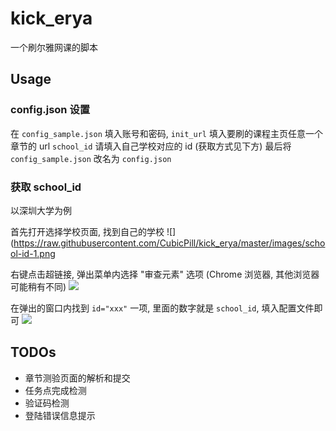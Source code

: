 # kick_erya
一个刷尔雅网课的脚本

## Usage

### config.json 设置
在 ```config_sample.json``` 填入账号和密码, ```init_url``` 填入要刷的课程主页任意一个章节的 url
```school_id``` 请填入自己学校对应的 id (获取方式见下方)
最后将 ```config_sample.json``` 改名为 ```config.json```

### 获取 school_id
以深圳大学为例

首先打开选择学校页面, 找到自己的学校
![](https://raw.githubusercontent.com/CubicPill/kick_erya/master/images/school-id-1.png

右键点击超链接, 弹出菜单内选择 "审查元素" 选项 (Chrome 浏览器, 其他浏览器可能稍有不同)
![](https://raw.githubusercontent.com/CubicPill/kick_erya/master/images/school-id-2.png)

在弹出的窗口内找到 ```id="xxx"``` 一项, 里面的数字就是 ```school_id```, 填入配置文件即可
![](https://raw.githubusercontent.com/CubicPill/kick_erya/master/images/school-id-3.png)

## TODOs

- 章节测验页面的解析和提交
- 任务点完成检测
- 验证码检测
- 登陆错误信息提示